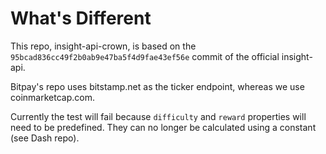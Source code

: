 What's Different
================

This repo, insight-api-crown, is based on the `95bcad836cc49f2b0ab9e47ba5f4d9fae43ef56e` commit of the official insight-api.

Bitpay's repo uses bitstamp.net as the ticker endpoint, whereas we use coinmarketcap.com.

Currently the test will fail because `difficulty` and `reward` properties will need to be predefined. They can no longer be calculated using a constant (see Dash repo).

